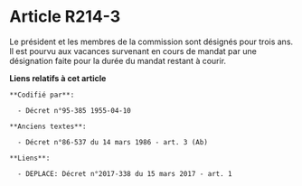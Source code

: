 # Article R214-3

Le président et les membres de la commission sont désignés pour trois ans. Il est pourvu aux vacances survenant en cours de
mandat par une désignation faite pour la durée du mandat restant à courir.

**Liens relatifs à cet article**

	**Codifié par**:

	  - Décret n°95-385 1955-04-10

	**Anciens textes**:

	  - Décret n°86-537 du 14 mars 1986 - art. 3 (Ab)

	**Liens**:

	  - DEPLACE: Décret n°2017-338 du 15 mars 2017 - art. 1
